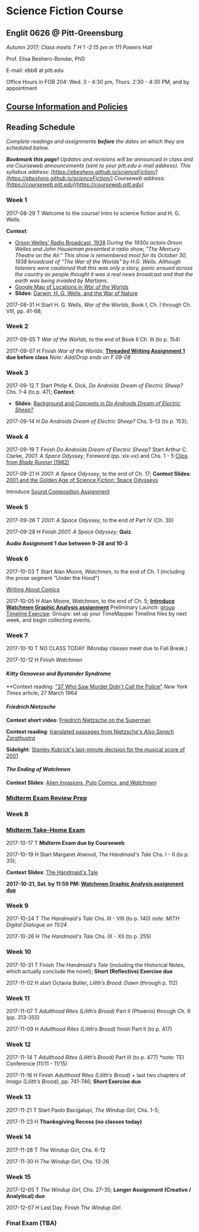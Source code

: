 # Science Fiction Course
## Englit 0626 @ Pitt-Greensburg

*Autumn 2017; Class meets T H 1 -2:15 pm in 111 Powers Hall*

Prof. Elisa Beshero-Bondar, PhD

E-mail: ebb8 at pitt.edu

Office Hours in FOB 204: Wed. 3 - 4:30 pm, Thurs. 2:30 - 4:30 PM, and by appointment

## [Course Information and Policies](courseInfo.md)

## Reading Schedule
*Complete readings and assignments **before** the dates on which they are scheduled below.*

***Bookmark this page!** Updates and revisions will be announced in class and via Courseweb announcements (sent to your pitt.edu e-mail address).*
*This syllabus address: [https://ebeshero.github.io/scienceFiction/](https://ebeshero.github.io/scienceFiction/)  Courseweb address: [https://courseweb.pitt.edu](https://courseweb.pitt.edu)* 

### Week 1
2017-08-29	T Welcome to the course! Intro to science fiction and H. G. Wells

**Context**: 

* [Orson Welles' Radio Broadcast, 1938](http://sounds.mercurytheatre.info/mercury/381030.mp3)
*During the 1930s actors Orson Welles and John Houseman presented a radio show, "The Mercury Theatre on the Air." This show is remembered most for its October 30, 1938 broadcast of "The War of the Worlds" by H.G. Wells. Although listeners were cautioned that this was only a story, panic ensued across the country as people thought it was a real news broadcast and that the earth was being invaded by Martians.*
* [Google Map of Locations in *War of the Worlds*](https://www.google.com/maps/d/viewer?msa=0&mid=17JQcwSQJtlF6TuJlz82wYEavri8&ll=51.52497957029441%2C0.17337799999995696&z=9)
* **Slides**: [Darwin, H. G. Wells, and the War of Nature](https://www.slideshare.net/ebbondar/darwin-h-g-wells-and-the-war-of-nature)

2017-08-31	H Start H. G. Wells, *War of the Worlds*, Book I, Ch. I through Ch. VIII, pp. 41-68;

### Week 2
2017-09-05	T *War of the Worlds*, to the end of Book II Ch. III (to p. 154)

2017-09-07	H Finish *War of the Worlds*; **[Threaded Writing Assignment 1](http://upg-sciencefiction-2017.wikispaces.com/Threaded+Writing+Assignment+1+%28WoW%29) due before class**
*Note: Add/Drop ends on F 09-08*

### Week 3
2017-09-12	T  Start Philip K. Dick, *Do Androids Dream of Electric Sheep?* Chs. 1-4 (to p. 47); 
**Context**:

* **Slides**: [Background and Concepts in *Do Androids Dream of Electric Sheep?*](https://www.slideshare.net/ebbondar/doandroidsdream)

2017-09-14	H *Do Androids Dream of Electric Sheep?* Chs. 5-13 (to p. 153); 

### Week 4
2017-09-19	T Finish *Do Androids Dream of Electric Sheep?*  Start Arthur C. Clarke, *2001: A Space Odyssey*, Foreword (pp. xix-xx) and Chs. 1 - 5
[Clips from *Blade Runner* (1982)](https://www.youtube.com/playlist?list=PLZbXA4lyCtqpOurhK3_v7BJLXyCFmYzKH)

2017-09-21	H *2001: A Space Odyssey*, to the end of Ch. 17; 
**Context Slides**: [2001 and the Golden Age of Science Fiction: Space Odysseys](https://www.slideshare.net/ebbondar/space-odysseys)

Introduce [Sound Composition Assignment](audioAssign1.md) 

### Week 5
2017-09-26	T *2001: A Space Odyssey*, to the end of Part IV (Ch. 30)

2017-09-28	H Finish *2001: A Space Odyssey*; **Quiz**.

**Audio Assignment 1 due between 9-28 and 10-3**

### Week 6
2017-10-03	T Start Alan Moore, *Watchmen*,  to the end of Ch. 1 (including the prose segment “Under the Hood”) 

[Writing About Comics](WritingAboutComics.pdf)

2017-10-05	H Alan Moore, *Watchmen*, to the end of Ch. 5; 
**[Introduce Watchmen Graphic Analysis assignment](Fa2017WatchmenGraphicAnalysis.pdf)**
Preliminary Launch: [group Timeline Exercise](http://upg-sciencefiction-2017.wikispaces.com/Timeline+Group+Assignment): Groups: set up your TimeMapper Timeline files by next week, and begin collecting events. 

### Week 7
2017-10-10	T NO CLASS TODAY (Monday classes meet due to Fall Break.)

2017-10-12	H Finish *Watchmen*

#### *Kitty Genovese and Bystander Syndrome*
**Context reading: ["37 Who Saw Murder Didn't Call the Police"](http://www.nytimes.com/1964/03/27/37-who-saw-murder-didnt-call-the-police.html?_r=0) *New York Times* article, 27 March 1964

#### *Friedrich Nietzsche*
**Context short video**: [Friedrich Nietzsche on the Superman](https://www.youtube.com/watch?v=bxiKqA-u8y4)

**Context reading**: [translated passages from Nietzsche's *Also Sprach Zarathustra*](http://praxeology.net/zara.htm) 

**Sidelight**: [Stanley Kubrick's last-minute decision for the musical score of 2001](http://www.classicfm.com/composers/strauss/music/also-sprach-zarathustra-2001-space-odyssey/)

#### *The Ending of Watchmen*
**Context Slides**: [Alien Invasions, Pulp Comics, and *Watchmen*](https://www.slideshare.net/secret/wfjlnA4jwE8HBr)

### [Midterm Exam Review Prep](MidtermReview.md)

### Week 8 
### [Midterm Take-Home Exam](MidtermExam.html)
2017-10-17	T **Midterm Exam due by Courseweb**  

2017-10-19	H Start Margaret Atwood, *The Handmaid's Tale* Chs. I - II (to p. 33);

**Context Slides**: [The Handmaid's Tale](https://www.slideshare.net/ebbondar/handmaidstale-80987622)

**2017-10-21, Sat. by 11:59 PM: [Watchmen Graphic Analysis assignment due](Fa2017WatchmenGraphicAnalysis.pdf)**

### Week 9
2017-10-24	T *The Handmaid's Tale* Chs. III - VIII (to p. 140) 
*note: MITH Digital Dialogue on 11/24* 

2017-10-26	H *The Handmaid's Tale* Chs.  IX - XII (to p. 255)

### Week 10
2017-10-31	T Finish *The Handmaid's Tale* (including the Historical Notes, which actually conclude the novel); **Short (Reflective) Exercise due**

2017-11-02	H start Octavia Butler, *Lilith’s Brood: Dawn* (through p. 112)

### Week 11
2017-11-07	T  *Adulthood Rites (Lilith’s Brood)* Part II (Phoenix) through Ch. 9 (pp. 313-355)

2017-11-09	H *Adulthood Rites (Lilith’s Brood)* finish Part II (to p. 417)

### Week 12
2017-11-14	T *Adulthood Rites (Lilith’s Brood)* Part III (to p. 477)
*note: TEI Conference (11/11 - 11/15)

2017-11-16	H Finish *Adulthood Rites (Lilith’s Brood)* + last two chapters of *Imago (Lilith’s Brood)*, pp. 741-746; **Short Exercise due**

### Week 13
2017-11-21	T Start Paolo Bacigalupi, *The Windup Girl*, Chs. 1-5;

2017-11-23	H **Thanksgiving Recess (no classes today)** 

### Week 14
2017-11-28	T *The Windup Girl*, Chs. 6-12

2017-11-30	H *The Windup Girl*, Chs. 13-26

### Week 15
2017-12-05	T *The Windup Girl*, Chs. 27-35; **Longer Assignment (Creative / Analytical) due** 

2017-12-07	H Last Day. Finish *The Windup Girl*.

### Final Exam (TBA)
